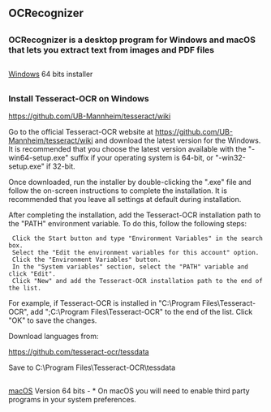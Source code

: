 ## OCRecognizer
##
### OCRecognizer is a desktop program for Windows and macOS that lets you extract text from images and PDF files
##
[Windows](https://drive.google.com/file/d/1YPHSKaxGdxXXoxLuVRZSmreSB07CXkJD/view?usp=sharing)
   64 bits installer
##
### Install Tesseract-OCR on Windows


https://github.com/UB-Mannheim/tesseract/wiki


Go to the official Tesseract-OCR website at https://github.com/UB-Mannheim/tesseract/wiki and download the latest version for the
Windows. It is recommended that you choose the latest version available with the "-win64-setup.exe" suffix if your operating system
is 64-bit, or "-win32-setup.exe" if 32-bit.

Once downloaded, run the installer by double-clicking the ".exe" file and follow the on-screen instructions to complete the installation.
It is recommended that you leave all settings at default during installation.

After completing the installation, add the Tesseract-OCR installation path to the "PATH" environment variable. To do this, follow
the following steps:

     Click the Start button and type "Environment Variables" in the search box.
     Select the "Edit the environment variables for this account" option.
     Click the "Environment Variables" button.
     In the "System variables" section, select the "PATH" variable and click "Edit".
     Click "New" and add the Tesseract-OCR installation path to the end of the list.
For example, if Tesseract-OCR is installed in "C:\Program Files\Tesseract-OCR",
add ";C:\Program Files\Tesseract-OCR" to the end of the list.
     Click "OK" to save the changes.


Download languages from:

https://github.com/tesseract-ocr/tessdata

Save to C:\Program Files\Tesseract-OCR\tessdata
##
[macOS](https://drive.google.com/file/d/1QIrODe1TWN0PkxfiGJ3p_CUhrVq5FJYV/view?usp=share_link)
   Version 64 bits - * On macOS you will need to enable third party programs in your system preferences.
